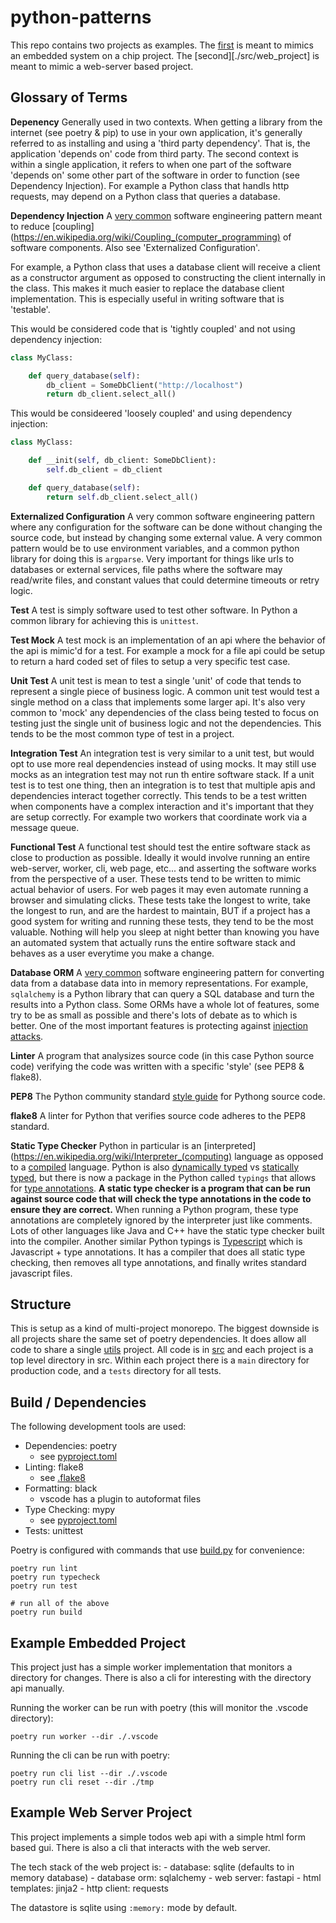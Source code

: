 # python-patterns

This repo contains two projects as examples. 
The [first](./src/embedded_project) is meant to mimics an embedded system on a chip project.
The [second][./src/web_project] is meant to mimic a web-server based project. 

## Glossary of Terms

**Depenency** Generally used in two contexts. When getting a library from the internet (see poetry & pip) to use in your own application, it's generally referred to as installing and using a 'third party dependency'. That is, the application 'depends on' code from third party. The second context is within a single application, it refers to when one part of the software 'depends on' some other part of the software in order to function (see Dependency Injection). For example a Python class that handls http requests, may depend on a Python class that queries a database.

**Dependency Injection** A [very common](https://en.wikipedia.org/wiki/Dependency_injection) software engineering pattern meant to reduce [coupling](https://en.wikipedia.org/wiki/Coupling_(computer_programming) of software components. Also see 'Externalized Configuration'.

For example, a Python class that uses a database client will receive a client as a constructor argument as opposed to constructing the client internally in the class. This makes it much easier to replace the database client implementation. This is especially useful in writing software that is 'testable'.

This would be considered code that is 'tightly coupled' and not using dependency injection:
```python
class MyClass:

    def query_database(self):
        db_client = SomeDbClient("http://localhost")
        return db_client.select_all()
```

This would be consideered 'loosely coupled' and using dependency injection:
```python
class MyClass:

    def __init(self, db_client: SomeDbClient):
        self.db_client = db_client

    def query_database(self):
        return self.db_client.select_all()
```

**Externalized Configuration** A very common software engineering pattern where any configuration for the software can be done without changing the source code, but instead by changing some external value. A very common pattern would be to use environment variables, and a common python library for doing this is `argparse`. Very important for things like urls to databases or external services, file paths where the software may read/write files, and constant values that could determine timeouts or retry logic.

**Test** A test is simply software used to test other software. In Python a common library for achieving this is `unittest`.

**Test Mock** A test mock is an implementation of an api where the behavior of the api is mimic'd for a test. For example a mock for a file api could be setup to return a hard coded set of files to setup a very specific test case.

**Unit Test** A unit test is mean to test a single 'unit' of code that tends to represent a single piece of business logic. A common unit test would test a single method on a class that implements some larger api. It's also very common to 'mock' any dependencies of the class being tested to focus on testing just the single unit of business logic and not the dependencies. This tends to be the most common type of test in a project.

**Integration Test** An integration test is very similar to a unit test, but would opt to use more real dependencies instead of using mocks. It may still use mocks as an integration test may not run th entire software stack. If a unit test is to test one thing, then an integration is to test that multiple apis and dependencies interact together correctly. This tends to be a test written when components have a complex interaction and it's important that they are setup correctly. For example two workers that coordinate work via a message queue.

**Functional Test** A functional test should test the entire software stack as close to production as possible. Ideally it would involve running an entire web-server, worker, cli, web page, etc... and asserting the software works from the perspective of a user. These tests tend to be written to mimic actual behavior of users. For web pages it may even automate running a browser and simulating clicks. These tests take the longest to write, take the longest to run, and are the hardest to maintain, BUT if a project has a good system for writing and running these tests, they tend to be the most valuable. Nothing will help you sleep at night better than knowing you have an automated system that actually runs the entire software stack and behaves as a user everytime you make a change.

**Database ORM** A [very common](https://en.wikipedia.org/wiki/Object%E2%80%93relational_mapping) software engineering pattern for converting data from a database data into in memory representations. For example, `sqlalchemy` is a Python library that can query a SQL database and turn the results into a Python class. Some ORMs have a whole lot of features, some try to be as small as possible and there's lots of debate as to which is better. One of the most important features is protecting against [injection attacks](https://en.wikipedia.org/wiki/SQL_injection).

**Linter** A program that analysizes source code (in this case Python source code) verifying the code was written with a specific 'style' (see PEP8 & flake8).

**PEP8** The Python community standard [style guide](https://peps.python.org/pep-0008/) for Pythong source code.

**flake8** A linter for Python that verifies source code adheres to the PEP8 standard.

**Static Type Checker** Python in particular is an [interpreted](https://en.wikipedia.org/wiki/Interpreter_(computing) language as opposed to a [compiled](https://en.wikipedia.org/wiki/Compiler) language. Python is also [dynamically typed](https://en.wikipedia.org/wiki/Dynamic_programming_language) vs [statically typed](https://en.wikipedia.org/wiki/Type_system#Static_type_checking), but there is now a package in the Python called `typings` that allows for [type annotations](https://en.wikipedia.org/wiki/Type_signature). __A static type checker is a program that can be run against source code that will check the type annotations in the code to ensure they are correct.__ When running a Python program, these type annotations are completely ignored by the interpreter just like comments. Lots of other languages like Java and C++ have the static type checker built into the compiler. Another similar Python typings is [Typescript](https://www.typescriptlang.org/) which is Javascript + type annotations. It has a compiler that does all static type checking, then removes all type annotations, and finally writes standard javascript files.

## Structure

This is setup as a kind of multi-project monorepo. The biggest downside is all projects share the same set of poetry dependencies. It does allow all code to share a single [utils](./src/utils) project. All code is in [src](./src) and each project is a top level directory in src. Within each project there is a `main` directory for production code, and a `tests` directory for all tests.

## Build / Dependencies

The following development tools are used:
  - Dependencies: poetry
    - see [pyproject.toml](./pyproject.toml)
  - Linting: flake8
    - see [.flake8](./.flake8)
  - Formatting: black
    - vscode has a plugin to autoformat files
  - Type Checking: mypy
    - see [pyproject.toml](./pyproject.toml)
  - Tests: unittest
    
Poetry is configured with commands that use [build.py](./src/build.py) for convenience:
```
poetry run lint
poetry run typecheck
poetry run test

# run all of the above
poetry run build
```


## Example Embedded Project

This project just has a simple worker implementation that monitors a directory for changes. There is also a cli for interesting with the directory api manually.

Running the worker can be run with poetry (this will monitor the .vscode directory):
```shell
poetry run worker --dir ./.vscode
```

Running the cli can be run with poetry:
```shell
poetry run cli list --dir ./.vscode
poetry run cli reset --dir ./tmp
```

## Example Web Server Project

This project implements a simple todos web api with a simple html form based gui. There is also a cli that interacts with the web server. 

The tech stack of the web project is:
    - database: sqlite (defaults to in memory database)
    - database orm: sqlalchemy
    - web server: fastapi
    - html templates: jinja2
    - http client: requests

The datastore is sqlite using `:memory:` mode by default.
